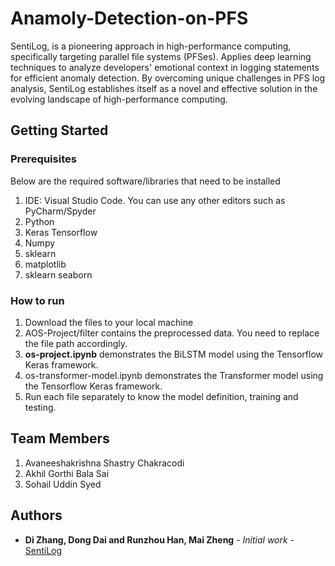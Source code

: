 # Anamoly-Detection-on-PFS

SentiLog, is a pioneering approach in high-performance computing, specifically targeting parallel file systems (PFSes). Applies deep learning techniques to analyze developers' emotional context in logging statements for efficient anomaly detection.  By overcoming unique challenges in PFS log analysis, SentiLog establishes itself as a novel and effective solution in the evolving landscape of high-performance computing.

## Getting Started

### Prerequisites
Below are the required software/libraries that need to be installed
1. IDE: Visual Studio Code. You can use any other editors such as PyCharm/Spyder
2. Python
3. Keras Tensorflow
4. Numpy
5. sklearn
6. matplotlib
7. sklearn seaborn

### How to run
1. Download the files to your local machine
2. AOS-Project/filter contains the preprocessed data. You need to replace the file path accordingly.
3. **os-project.ipynb** demonstrates the BiLSTM model using the Tensorflow Keras framework.
5. os-transformer-model.ipynb demonstrates the Transformer model using the Tensorflow Keras framework.
6. Run each file separately to know the model definition, training and testing. 


## Team Members
1. Avaneeshakrishna Shastry Chakracodi
2. Akhil Gorthi Bala Sai
3. Sohail Uddin Syed
 

## Authors

* **Di Zhang, Dong Dai and Runzhou Han, Mai Zheng** - *Initial work* - [SentiLog]([https://github.com/PurpleBooth](https://dl.acm.org/doi/10.1145/3465332.3470873))

